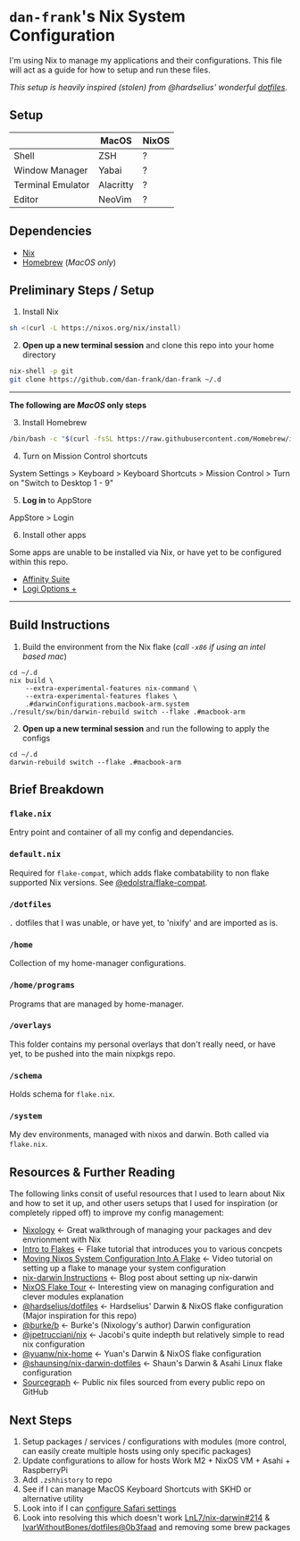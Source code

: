 # `dan-frank`'s Nix System Configuration 

I'm using Nix to manage my applications and their configurations.
This file will act as a guide for how to setup and run these files.

_This setup is heavily inspired (stolen) from @hardselius' wonderful [dotfiles](https://github.com/hardselius/dotfiles)._

## Setup

|                   | MacOS     | NixOS |
| ----------------- | --------- | ----- |
| Shell             | ZSH       | ?     |
| Window Manager    | Yabai     | ?     |
| Terminal Emulator | Alacritty | ?     |
| Editor            | NeoVim    | ?     |

<!-- ## Screenshots

<details>
    <summary>Terminal</summary>
    <img width="1728" alt="Terminal" src="https://user-images.githubusercontent.com/4244251/213017876-62a7a987-c0ac-4515-87db-df1c809351ef.png">
</details> -->

## Dependencies

- [Nix](https://nixos.org/)
- [Homebrew](https://brew.sh) (_MacOS only_)

## Preliminary Steps / Setup

1. Install Nix

```sh
sh <(curl -L https://nixos.org/nix/install)
```

2. **Open up a new terminal session** and clone this repo into your home directory

```sh
nix-shell -p git
git clone https://github.com/dan-frank/dan-frank ~/.d
```

---

**The following are _MacOS_ only steps**

3. Install Homebrew

```sh
/bin/bash -c "$(curl -fsSL https://raw.githubusercontent.com/Homebrew/install/HEAD/install.sh)"
```

4. Turn on Mission Control shortcuts

System Settings > Keyboard > Keyboard Shortcuts > Mission Control > Turn on "Switch to Desktop 1 - 9"

5. **Log in** to AppStore

AppStore > Login

6. Install other apps

Some apps are unable to be installed via Nix, or have yet to be configured within this repo.

- [Affinity Suite](https://affinity.serif.com/en-gb/)
- [Logi Options +](https://www.logitech.com/en-gb/software/logi-options-plus.html)

---

## Build Instructions

1. Build the environment from the Nix flake (_call `-x86` if using an intel based mac_)

```
cd ~/.d
nix build \
	--extra-experimental-features nix-command \
	--extra-experimental-features flakes \
	.#darwinConfigurations.macbook-arm.system
./result/sw/bin/darwin-rebuild switch --flake .#macbook-arm
```

2. **Open up a new terminal session** and run the following to apply the configs 

```
cd ~/.d
darwin-rebuild switch --flake .#macbook-arm
```

## Brief Breakdown

### `flake.nix`

Entry point and container of all my config and dependancies.

### `default.nix`

Required for `flake-compat`, which adds flake combatability to non flake supported Nix versions. See [@edolstra/flake-compat](https://github.com/edolstra/flake-compat/blob/master/default.nix).

### `/dotfiles`

`.` dotfiles that I was unable, or have yet, to 'nixify' and are imported as is.

### `/home`

Collection of my home-manager configurations.

### `/home/programs`

Programs that are managed by home-manager.

### `/overlays`

This folder contains my personal overlays that don't really need, or have yet, to be pushed into the main nixpkgs repo.

### `/schema`

Holds schema for `flake.nix`.

### `/system`

My dev environments, managed with nixos and darwin. Both called via `flake.nix`.

## Resources & Further Reading

The following links consit of useful resources that I used to learn about Nix and how to set it up, and other users setups that I used for inspiration (or completely ripped off) to improve my config management:

- [Nixology](https://www.youtube.com/playlist?list=PLRGI9KQ3_HP_OFRG6R-p4iFgMSK1t5BHs) ← Great walkthrough of managing your packages and dev envrionment with Nix
- [Intro to Flakes](https://www.youtube.com/watch?v=mJbQ--iBc1U&t=909s) ← Flake tutorial that introduces you to various concpets
- [Moving Nixos System Configuration Into A Flake](https://www.youtube.com/watch?v=mJbQ--iBc1U&t=909s) ← Video tutorial on setting up a flake to manage your system configuration
- [nix-darwin Instructions](https://xyno.space/post/nix-darwin-introduction) ← Blog post about setting up nix-darwin
- [NixOS Flake Tour](https://youtu.be/ARjAsEJ9WVY) ← Interesting view on managing configuration and clever modules explanation
- [@hardselius/dotfiles](https://github.com/hardselius/dotfiles) ← Hardselius' Darwin & NixOS flake configuration (Major inspiration for this repo)
- [@burke/b](https://github.com/burke/b) ← Burke's (Nixology's author) Darwin configuration
- [@jpetrucciani/nix](https://github.com/jpetrucciani/nix) ← Jacobi's quite indepth but relatively simple to read nix configuration
- [@yuanw/nix-home](https://github.com/yuanw/nix-home) ← Yuan's Darwin & NixOS flake configuration
- [@shaunsing/nix-darwin-dotfiles](https://github.com/shaunsingh/nix-darwin-dotfiles) ← Shaun's Darwin & Asahi Linux flake configuration
- [Sourcegraph](https://sourcegraph.com/search?q=context:global+lang:nix&patternType=standard&sm=1&groupBy=repo) ← Public nix files sourced from every public repo on GitHub

## Next Steps

1. Setup packages / services / configurations with modules (more control, can easily create multiple hosts using only specific packages)
1. Update configurations to allow for hosts Work M2 + NixOS VM + Asahi + RaspberryPi
1. Add `.zshhistory` to repo
1. See if I can manage MacOS Keyboard Shortcuts with SKHD or alternative utility
1. Look into if I can [configure Safari settings](https://daiderd.com/nix-darwin/manual/index.html#opt-system.defaults.CustomUserPreferences)
1. Look into resolving this which doesn't work [LnL7/nix-darwin#214](https://github.com/LnL7/nix-darwin/issues/214) & [IvarWithoutBones/dotfiles@0b3faad](https://github.com/IvarWithoutBones/dotfiles/commit/0b3faad8bd1d0e1af6103caf59b206666ab742f4) and removing some brew packages
